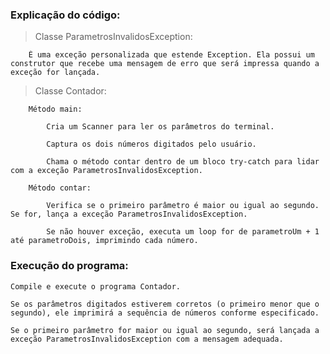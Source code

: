 ### Explicação do código:

  > Classe ParametrosInvalidosException:

        É uma exceção personalizada que estende Exception. Ela possui um construtor que recebe uma mensagem de erro que será impressa quando a exceção for lançada.

  > Classe Contador:

        Método main:

            Cria um Scanner para ler os parâmetros do terminal.

            Captura os dois números digitados pelo usuário.

            Chama o método contar dentro de um bloco try-catch para lidar com a exceção ParametrosInvalidosException.

        Método contar:

            Verifica se o primeiro parâmetro é maior ou igual ao segundo. Se for, lança a exceção ParametrosInvalidosException.

            Se não houver exceção, executa um loop for de parametroUm + 1 até parametroDois, imprimindo cada número.

### Execução do programa:

    Compile e execute o programa Contador.

    Se os parâmetros digitados estiverem corretos (o primeiro menor que o segundo), ele imprimirá a sequência de números conforme especificado.

    Se o primeiro parâmetro for maior ou igual ao segundo, será lançada a exceção ParametrosInvalidosException com a mensagem adequada.
